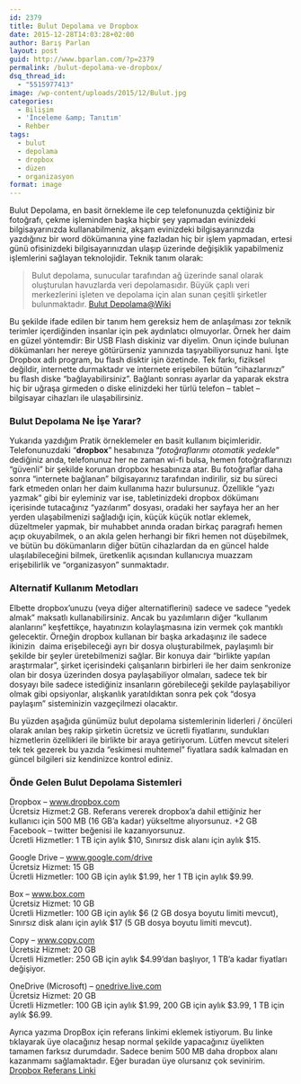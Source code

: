 ```yaml
---
id: 2379
title: Bulut Depolama ve Dropbox
date: 2015-12-28T14:03:28+02:00
author: Barış Parlan
layout: post
guid: http://www.bparlan.com/?p=2379
permalink: /bulut-depolama-ve-dropbox/
dsq_thread_id:
  - "5515977413"
image: /wp-content/uploads/2015/12/Bulut.jpg
categories:
  - Bilişim
  - 'İnceleme &amp; Tanıtım'
  - Rehber
tags:
  - bulut
  - depolama
  - dropbox
  - düzen
  - organizasyon
format: image
---
```

<div class="ttr_start">
</div>

Bulut Depolama, en basit örnekleme ile cep telefonunuzda çektiğiniz bir fotoğrafı, çekme işleminden başka hiçbir şey yapmadan evinizdeki bilgisayarınızda kullanabilmeniz, akşam evinizdeki bilgisayarınızda yazdığınız bir word dökümanına yine fazladan hiç bir işlem yapmadan, ertesi günü ofisinizdeki bilgisayarınızdan ulaşıp üzerinde değişiklik yapabilmeniz işlemlerini sağlayan teknolojidir. Teknik tanım olarak:

> Bulut depolama, sunucular tarafından ağ üzerinde sanal olarak oluşturulan havuzlarda veri depolamasıdır. Büyük çaplı veri merkezlerini işleten ve depolama için alan sunan çeşitli şirketler bulunmaktadır. <a href="https://tr.wikipedia.org/wiki/Bulut_depolama" target="_blank">Bulut Depolama@Wiki</a>

Bu şekilde ifade edilen bir tanım hem gereksiz hem de anlaşılması zor teknik terimler içerdiğinden insanlar için pek aydınlatıcı olmuyorlar. Örnek her daim en güzel yöntemdir: Bir USB Flash diskiniz var diyelim. Onun içinde bulunan dökümanları her nereye götürürseniz yanınızda taşıyabiliyorsunuz hani. İşte Dropbox adlı program, bu flash disktir işin özetinde. Tek farkı, fiziksel değildir, internette durmaktadır ve internete erişebilen bütün &#8220;cihazlarınızı&#8221; bu flash diske &#8220;bağlayabilirsiniz&#8221;. Bağlantı sonrası ayarlar da yaparak ekstra hiç bir uğraşa girmeden o diske elinizdeki her türlü telefon &#8211; tablet &#8211; bilgisayar cihazları ile ulaşabilirsiniz.

### Bulut Depolama Ne İşe Yarar?

Yukarıda yazdığım Pratik örneklemeler en basit kullanım biçimleridir. Telefonunuzdaki &#8220;**dropbox**&#8221; hesabınıza &#8220;_fotoğraflarımı otomatik yedekle_&#8221; dediğiniz anda, telefonunuz her ne zaman wi-fi bulsa, hemen fotoğraflarınızı &#8220;güvenli&#8221; bir şekilde korunan dropbox hesabınıza atar. Bu fotoğraflar daha sonra &#8220;internete bağlanan&#8221; bilgisayarınız tarafından indirilir, siz bu süreci fark etmeden onları her daim kullanıma hazır bulursunuz. Özellikle &#8220;yazı yazmak&#8221; gibi bir eyleminiz var ise, tabletinizdeki dropbox dökümanı içerisinde tutacağınız &#8220;yazılarım&#8221; dosyası, oradaki her sayfaya her an her yerden ulaşabilmenizi sağladığı için, küçük küçük notlar eklemek, düzeltmeler yapmak, bir muhabbet anında oradan birkaç paragrafı hemen açıp okuyabilmek, o an akıla gelen herhangi bir fikri hemen not düşebilmek, ve bütün bu dökümanların diğer bütün cihazlardan da en güncel halde ulaşılabileceğini bilmek, üretkenlik açısından kullanıcıya muazzam erişebilirlik ve &#8220;organizasyon&#8221; sunmaktadır.

### Alternatif Kullanım Metodları

Elbette dropbox&#8217;unuzu (veya diğer alternatiflerini) sadece ve sadece &#8220;yedek almak&#8221; maksatlı kullanabilirsiniz. Ancak bu yazılımların diğer &#8220;kullanım alanlarını&#8221; keşfettikçe, hayatınızın kolaylaşmasına izin vermek çok mantıklı gelecektir. Örneğin dropbox kullanan bir başka arkadaşınız ile sadece ikinizin&nbsp; daima erişebileceği ayrı bir dosya oluşturabilmek, paylaşımlı bir şekilde bir şeyler üretebilmenizi sağlar. Bir konuya dair &#8220;birlikte yapılan araştırmalar&#8221;, şirket içerisindeki çalışanların birbirleri ile her daim senkronize olan bir dosya üzerinden dosya paylaşabiliyor olmaları, sadece tek bir dosyayı bile sadece istediğiniz insanların görebileceği şekilde paylaşabiliyor olmak gibi opsiyonlar, alışkanlık yaratıldıktan sonra pek çok &#8220;dosya paylaşım&#8221; sisteminizin vazgeçilmezi olacaktır.

Bu yüzden aşağıda günümüz bulut depolama sistemlerinin liderleri / öncüleri olarak anılan beş rakip şirketin ücretsiz ve ücretli fiyatlarını, sundukları hizmetlerin özellikleri ile birlikte bir araya getiriyorum. Lütfen mevcut siteleri tek tek gezerek bu yazıda &#8220;eskimesi muhtemel&#8221; fiyatlara sadık kalmadan en güncel bilgileri siz kendinizce kontrol ediniz.

### Önde Gelen Bulut Depolama Sistemleri

Dropbox &#8211; <a href="https://www.dropbox.com/" target="_blank">www.dropbox.com</a>  
Ücretsiz Hizmet:2 GB. Referans vererek dropbox&#8217;a dahil ettiğiniz her kullanıcı için 500 MB (16 GB&#8217;a kadar) yükseltme alıyorsunuz. +2 GB Facebook &#8211; twitter beğenisi ile kazanıyorsunuz.  
Ücretli Hizmetler: 1 TB için aylık $10, Sınırsız disk alanı için aylık $15.

Google Drive &#8211; <a href="https://www.google.com/drive/" target="_blank">www.google.com/drive</a>  
Ücretsiz Hizmet: 15 GB  
Ücretli Hizmetler: 100 GB için aylık $1.99, her 1 TB için aylık $9.99.

Box &#8211; <a href="https://www.box.com/" target="_blank">www.box.com</a>  
Ücretsiz Hizmet: 10 GB  
Ücretli Hizmetler: 100 GB için aylık $6 (2 GB dosya boyutu limiti mevcut), Sınırsız disk alanı için aylık $17 (5 GB dosya boyutu limiti mevcut).

Copy &#8211; <a href="https://www.copy.com/" target="_blank">www.copy.com</a>  
Ücretsiz Hizmet: 20 GB  
Ücretli Hizmetler: 250 GB için aylık $4.99&#8217;dan başlıyor, 1 TB&#8217;a kadar fiyatları değişiyor.

OneDrive (Microsoft) &#8211; <a href="https://onedrive.live.com/" target="_blank">onedrive.live.com</a>  
Ücretsiz Hizmet: 20 GB  
Ücretli Hizmetler: 100 GB için aylık $1.99, 200 GB için aylık $3.99, 1 TB için aylık $6.99.

Ayrıca yazıma DropBox için referans linkimi eklemek istiyorum. Bu linke tıklayarak üye olacağınız hesap normal şekilde yapacağınız üyelikten tamamen farksız durumdadır. Sadece benim 500 MB daha dropbox alanı kazanmamı sağlamaktadır. Eğer buradan üye olursanız çok sevinirim.  
<a href="https://db.tt/xCBrBNdt" target="_blank">Dropbox Referans Linki</a>

<div class="ttr_end">
</div>